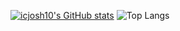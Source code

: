 [![icjosh10's GitHub stats](https://github-readme-stats.vercel.app/api?username=icjosh10&theme=tokyonight&include_all_commits=true)](https://github.com/icjosh10/icjosh10)
![Top Langs](https://github-readme-stats.vercel.app/api/top-langs/?username=icjosh10&hide_progress=true)
<!--
**icjosh10/icjosh10** is a ✨ _special_ ✨ repository because its `README.md` (this file) appears on your GitHub profile.

Here are some ideas to get you started:

- 🔭 I’m currently working on ...
- 🌱 I’m currently learning ...
- 👯 I’m looking to collaborate on ...
- 🤔 I’m looking for help with ...
- 💬 Ask me about ...
- 📫 How to reach me: ...
- 😄 Pronouns: ...
- ⚡ Fun fact: ...
-->
